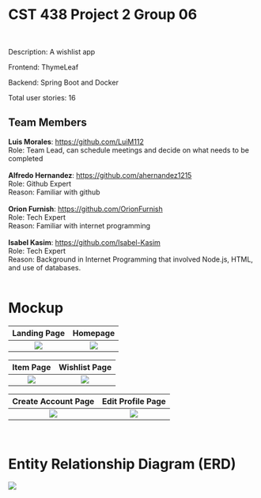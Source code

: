 <h1> CST 438 Project 2 Group 06</h1><br>

Description: A wishlist app<br>

Frontend: ThymeLeaf   <br>

Backend: Spring Boot and Docker <br>

Total user stories: 16 <br>

<h2>Team Members</h2>

**Luis Morales**: https://github.com/LuiM112<br>
Role: Team Lead, can schedule meetings and decide on what needs to be completed<br><br>
**Alfredo Hernandez**: https://github.com/ahernandez1215 <br>
Role: Github Expert<br>
Reason: Familiar with github <br><br>
**Orion Furnish**: https://github.com/OrionFurnish <br>
Role: Tech Expert <br>
Reason: Familiar with internet programming <br><br>
**Isabel Kasim**: https://github.com/Isabel-Kasim <br>
Role: Tech Expert<br>
Reason: Background in Internet Programming that involved Node.js, HTML, and use of databases.<br><br>

# Mockup
Landing Page               |  Homepage
:-------------------------:|:-------------------------:
![](https://i.postimg.cc/qqZgmWbM/1-landing-Page.png)  |  ![](https://i.postimg.cc/9Xx4Fqm5/2-Home-Page.png)

Item Page                  |  Wishlist Page
:-------------------------:|:-------------------------:
![](https://i.postimg.cc/QxHFBxCB/3-Item-Page.png)     |  ![](https://i.postimg.cc/sXjX33bg/4-Wishlist-Page.png)

Create Account Page        |  Edit Profile Page
:-------------------------:|:-------------------------:
![](https://i.postimg.cc/9ft03D8k/5-Create-Account.png)     |  ![](https://i.postimg.cc/tgHJm35P/6-Edit-Profile.png)

<br>

# Entity Relationship Diagram (ERD)
<img src="https://i.postimg.cc/qMc01PNJ/Project-02-Group-06-ERD.png">

